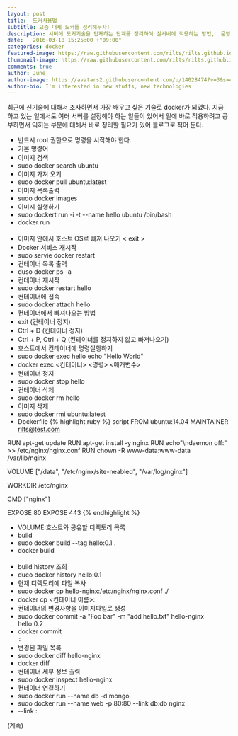 ```yaml
---
layout: post
title:  도커사용법
subtitle: 요즘 대세 도커를 정리해두자!
description: 서버에 도커기술을 탑재하는 단계를 정리하여 실서버에 적용하는 방법,  운영하는 방법, 복제하는 방법, 서비스를 적용하는 방법등을 전부 정리할 예정이다. 
date:   2016-03-18 15:25:00 +"09:00"
categories: docker
featured-image: https://raw.githubusercontent.com/rilts/rilts.github.io/master/images/docker-wallpaper-black.jpg
thumbnail-image: https://raw.githubusercontent.com/rilts/rilts.github.io/master/images/docker-wallpaper-black.jpg
comments: true
author: June
author-image: https://avatars2.githubusercontent.com/u/14028474?v=3&s=400
author-bio: I'm interested in new stuffs, new technologies 
---
```


최근에 신기술에 대해서 조사하면서 가장 배우고 싶은 기술로 docker가 되었다. 지금 하고 있는 일에서도 여러 서버를 설정해야 하는 일들이 있어서 일에 바로 적용하려고 공부하면서 익히는 부분에 대해서 바로 정리할 필요가 있어 블로그로 적어 둔다. 

* 반드시 root 권한으로 명령을 시작해야 한다.
* 기본 명령어
 * 이미지 검색
  * sudo docker search ubuntu
 * 이미지 가져 오기
  * sudo docker pull ubuntu:latest
 * 이미지 목록출력
  * sudo docker images
 * 이미지 실행하기
  * sudo dockert run -i -t --name hello ubuntu /bin/bash
  * docker run <option> <image name> <run program>
  * 이미지 안에서 호스트 OS로 빠져 나오기 < exit >
 * Docker 서비스 재시작
  * sudo servie docker restart
 * 컨테이너 목록 출력 
  * duso docker ps -a
 * 컨테이너 재시작
  * sudo docker restart hello
 * 컨테이너에 접속
  * sudo docker attach hello
 * 컨테이너에서 빠져나오는 방법
  * exit (컨테이너 정지)
  * Ctrl + D (컨테이너 정지)
  * Ctrl + P, Ctrl + Q (컨테이너를 정지하지 않고 빠져나오기) 
 * 호스트에서 컨테이너에 명령실행하기
  * sudo docker exec hello echo "Hello World"
  * docker exec <컨테이너> <명령> <매개변수>
 * 컨테이너 정지
  * sudo docker stop hello
 * 컨테이너 삭제
  * sudo docker rm hello
 * 이미지 삭제
  * sudo docker rmi ubuntu:latest
* Dockerfile
{% highlight ruby %}
script
FROM ubuntu:14.04
MAINTAINER rilts@test.com

RUN apt-get update
RUN apt-get install -y nginx
RUN echo"\ndaemon off:" >> /etc/nginx/nginx.conf
RUN chown -R www-data:www-data /var/lib/nginx

VOLUME ["/data", "/etc/nginx/site-neabled", "/var/log/nginx"]

WORKDIR /etc/nginx

CMD ["nginx"]

EXPOSE 80
EXPOSE 443
{% endhighlight %}
  * VOLUME:호스트와 공유할 디렉토리 목록
 * build
  * sudo docker build --tag hello:0.1 .
  * docker build <option> <Dockerfile path>
  * build history 조회
  * duco docker history hello:0.1
 * 현재 디렉토리에 파일 복사
  * sudo docker cp hello-nginx:/etc/nginx/nginx.conf ./
  * docker cp <컨테이너 이름>:<path> <host path>
 * 컨테이너의 변경사항을 이미지파일로 생성
  * sudo docker commit -a "Foo bar" -m "add hello.txt" hello-nginx hello:0.2
  * docker commit <option> <container name> <image name>:<tag>
 * 변경된 파일 목록
  * sudo docker diff hello-nginx
  * docker diff <container name>
 * 컨테이너 세부 정보 출력
  * sudo docker inspect hello-nginx
* 컨테이너 연결하기
 * sudo docker run --name db -d mongo
 * sudo docker run --name web -p 80:80 --link db:db nginx
 * --link <container name>:<alias>

(계속)
